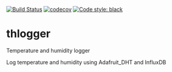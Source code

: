 [![Build Status](https://travis-ci.com/viis/thlogger.svg?branch=master)](https://travis-ci.com/viis/thlogger)
[![codecov](https://codecov.io/gh/viis/thlogger/branch/master/graph/badge.svg)](https://codecov.io/gh/viis/thlogger)
[![Code style: black](https://img.shields.io/badge/code%20style-black-000000.svg)](https://github.com/ambv/black)

# thlogger
Temperature and humidity logger

Log temperature and humidity using Adafruit_DHT and InfluxDB
